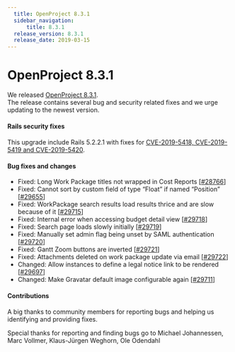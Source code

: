 ```yaml
---
  title: OpenProject 8.3.1
  sidebar_navigation:
      title: 8.3.1
  release_version: 8.3.1
  release_date: 2019-03-15
---
```



# OpenProject 8.3.1

We released
[OpenProject 8.3.1](https://community.openproject.com/versions/1355).  
The release contains several bug and security related fixes and we urge
updating to the newest version.

#### Rails security fixes

#### 

This upgrade include Rails 5.2.2.1 with fixes for [CVE-2019-5418, 
CVE-2019-5419
and CVE-2019-5420](https://weblog.rubyonrails.org/2019/3/13/Rails-4-2-5-1-5-1-6-2-have-been-released/).

#### Bug fixes and changes

  - Fixed: Long Work Package titles not wrapped in
    Cost Reports
    \[[\#28766](https://community.openproject.com/wp/28766)\]
  - Fixed: Cannot sort by custom field of type “Float” if named
    “Position”
    \[[\#29655](https://community.openproject.com/wp/29655)\]
  - Fixed: WorkPackage search results load results thrice and are slow
    because of it
    \[[\#29715](https://community.openproject.com/wp/29715)\]
  - Fixed: Internal error when accessing budget detail view
    \[[\#29718](https://community.openproject.com/wp/29718)\]
  - Fixed: Search page loads slowly initially
    \[[\#29719](https://community.openproject.com/wp/29719)\]
  - Fixed: Manually set admin flag being unset by SAML authentication
    \[[\#29720](https://community.openproject.com/wp/29720)\]
  - Fixed: Gantt Zoom buttons are inverted
    \[[\#29721](https://community.openproject.com/wp/29721)\]
  - Fixed: Attachments deleted on work package update via email
    \[[\#29722](https://community.openproject.com/wp/29722)\]
  - Changed: Allow instances to define a legal notice link to be
    rendered \[[\#29697](https://community.openproject.com/wp/29697)\]
  - Changed: Make Gravatar default image configurable again
    \[[\#29711](https://community.openproject.com/wp/29711)\]

#### Contributions

A big thanks to community members for reporting bugs and helping us
identifying and providing fixes.

Special thanks for reporting and finding bugs go to Michael Johannessen,
Marc Vollmer, Klaus-Jürgen Weghorn, Ole Odendahl


